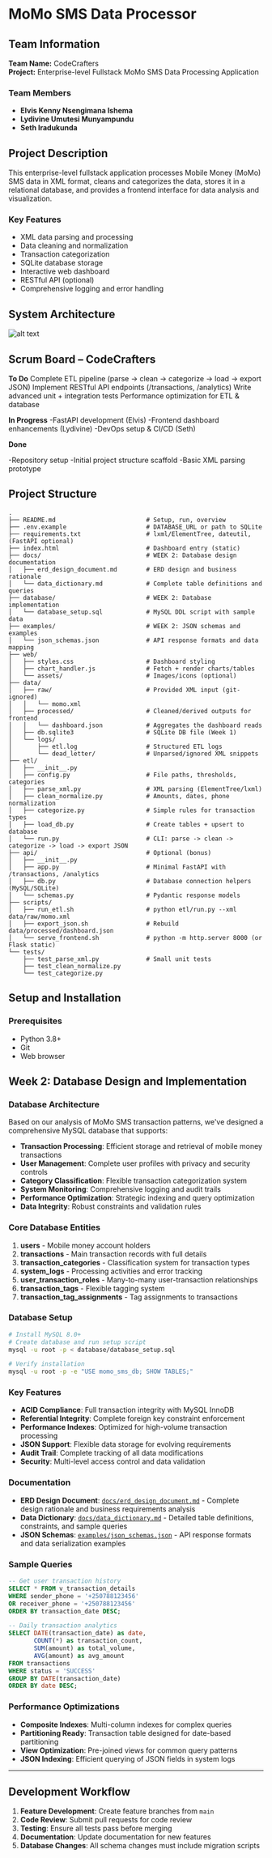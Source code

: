 # MoMo SMS Data Processor

## Team Information
**Team Name:** CodeCrafters  
**Project:** Enterprise-level Fullstack MoMo SMS Data Processing Application

### Team Members
- **Elvis Kenny Nsengimana Ishema**
- **Lydivine Umutesi Munyampundu**
- **Seth Iradukunda**

## Project Description
This enterprise-level fullstack application processes Mobile Money (MoMo) SMS data in XML format, cleans and categorizes the data, stores it in a relational database, and provides a frontend interface for data analysis and visualization.

### Key Features
- XML data parsing and processing
- Data cleaning and normalization
- Transaction categorization
- SQLite database storage
- Interactive web dashboard
- RESTful API (optional)
- Comprehensive logging and error handling

## System Architecture
![alt text](image.png)

## Scrum Board – CodeCrafters
**To Do**
Complete ETL pipeline (parse → clean → categorize → load → export JSON)
Implement RESTful API endpoints (/transactions, /analytics)
Write advanced unit + integration tests
Performance optimization for ETL & database
 
**In Progress**
-FastAPI development (Elvis)
-Frontend dashboard enhancements (Lydivine)
-DevOps setup & CI/CD (Seth)

**Done**

-Repository setup
-Initial project structure scaffold
-Basic XML parsing prototype

## Project Structure
```
.
├── README.md                         # Setup, run, overview
├── .env.example                      # DATABASE_URL or path to SQLite
├── requirements.txt                  # lxml/ElementTree, dateutil, (FastAPI optional)
├── index.html                        # Dashboard entry (static)
├── docs/                             # WEEK 2: Database design documentation
│   ├── erd_design_document.md        # ERD design and business rationale
│   └── data_dictionary.md            # Complete table definitions and queries
├── database/                         # WEEK 2: Database implementation
│   └── database_setup.sql            # MySQL DDL script with sample data
├── examples/                         # WEEK 2: JSON schemas and examples
│   └── json_schemas.json             # API response formats and data mapping
├── web/
│   ├── styles.css                    # Dashboard styling
│   ├── chart_handler.js              # Fetch + render charts/tables
│   └── assets/                       # Images/icons (optional)
├── data/
│   ├── raw/                          # Provided XML input (git-ignored)
│   │   └── momo.xml
│   ├── processed/                    # Cleaned/derived outputs for frontend
│   │   └── dashboard.json            # Aggregates the dashboard reads
│   ├── db.sqlite3                    # SQLite DB file (Week 1)
│   └── logs/
│       ├── etl.log                   # Structured ETL logs
│       └── dead_letter/              # Unparsed/ignored XML snippets
├── etl/
│   ├── __init__.py
│   ├── config.py                     # File paths, thresholds, categories
│   ├── parse_xml.py                  # XML parsing (ElementTree/lxml)
│   ├── clean_normalize.py            # Amounts, dates, phone normalization
│   ├── categorize.py                 # Simple rules for transaction types
│   ├── load_db.py                    # Create tables + upsert to database
│   └── run.py                        # CLI: parse -> clean -> categorize -> load -> export JSON
├── api/                              # Optional (bonus)
│   ├── __init__.py
│   ├── app.py                        # Minimal FastAPI with /transactions, /analytics
│   ├── db.py                         # Database connection helpers (MySQL/SQLite)
│   └── schemas.py                    # Pydantic response models
├── scripts/
│   ├── run_etl.sh                    # python etl/run.py --xml data/raw/momo.xml
│   ├── export_json.sh                # Rebuild data/processed/dashboard.json
│   └── serve_frontend.sh             # python -m http.server 8000 (or Flask static)
└── tests/
    ├── test_parse_xml.py             # Small unit tests
    ├── test_clean_normalize.py
    └── test_categorize.py
```

## Setup and Installation

### Prerequisites
- Python 3.8+
- Git
- Web browser

## Week 2: Database Design and Implementation

### Database Architecture

Based on our analysis of MoMo SMS transaction patterns, we've designed a comprehensive MySQL database that supports:

- **Transaction Processing**: Efficient storage and retrieval of mobile money transactions
- **User Management**: Complete user profiles with privacy and security controls
- **Category Classification**: Flexible transaction categorization system
- **System Monitoring**: Comprehensive logging and audit trails
- **Performance Optimization**: Strategic indexing and query optimization
- **Data Integrity**: Robust constraints and validation rules

### Core Database Entities

1. **users** - Mobile money account holders
2. **transactions** - Main transaction records with full details
3. **transaction_categories** - Classification system for transaction types
4. **system_logs** - Processing activities and error tracking
5. **user_transaction_roles** - Many-to-many user-transaction relationships
6. **transaction_tags** - Flexible tagging system
7. **transaction_tag_assignments** - Tag assignments to transactions

### Database Setup

```bash
# Install MySQL 8.0+
# Create database and run setup script
mysql -u root -p < database/database_setup.sql

# Verify installation
mysql -u root -p -e "USE momo_sms_db; SHOW TABLES;"
```

### Key Features

- **ACID Compliance**: Full transaction integrity with MySQL InnoDB
- **Referential Integrity**: Complete foreign key constraint enforcement
- **Performance Indexes**: Optimized for high-volume transaction processing
- **JSON Support**: Flexible data storage for evolving requirements
- **Audit Trail**: Complete tracking of all data modifications
- **Security**: Multi-level access control and data validation

### Documentation

- **ERD Design Document**: [`docs/erd_design_document.md`](docs/erd_design_document.md) - Complete design rationale and business requirements analysis
- **Data Dictionary**: [`docs/data_dictionary.md`](docs/data_dictionary.md) - Detailed table definitions, constraints, and sample queries
- **JSON Schemas**: [`examples/json_schemas.json`](examples/json_schemas.json) - API response formats and data serialization examples

### Sample Queries

```sql
-- Get user transaction history
SELECT * FROM v_transaction_details 
WHERE sender_phone = '+250788123456' 
OR receiver_phone = '+250788123456'
ORDER BY transaction_date DESC;

-- Daily transaction analytics
SELECT DATE(transaction_date) as date,
       COUNT(*) as transaction_count,
       SUM(amount) as total_volume,
       AVG(amount) as avg_amount
FROM transactions 
WHERE status = 'SUCCESS'
GROUP BY DATE(transaction_date)
ORDER BY date DESC;
```

### Performance Optimizations

- **Composite Indexes**: Multi-column indexes for complex queries
- **Partitioning Ready**: Transaction table designed for date-based partitioning
- **View Optimization**: Pre-joined views for common query patterns
- **JSON Indexing**: Efficient querying of JSON fields in system logs

---

## Development Workflow

1. **Feature Development**: Create feature branches from `main`
2. **Code Review**: Submit pull requests for code review
3. **Testing**: Ensure all tests pass before merging
4. **Documentation**: Update documentation for new features
5. **Database Changes**: All schema changes must include migration scripts
